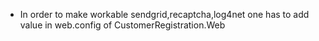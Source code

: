 - In order to make workable sendgrid,recaptcha,log4net one has to add value in web.config of CustomerRegistration.Web
